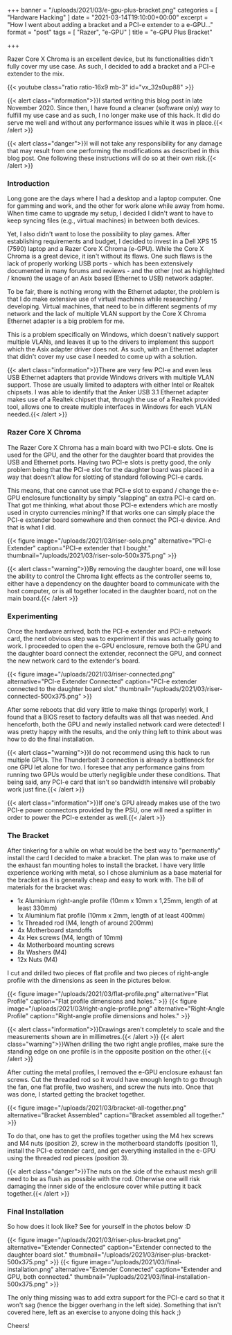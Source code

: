 +++
banner = "/uploads/2021/03/e-gpu-plus-bracket.png"
categories = [ "Hardware Hacking" ]
date = "2021-03-14T19:10:00+00:00"
excerpt = "How I went about adding a bracket and a PCI-e extender to a e-GPU..."
format = "post"
tags = [ "Razer", "e-GPU" ]
title = "e-GPU Plus Bracket"

+++

Razer Core X Chroma is an excellent device, but its functionalities didn't fully cover my use case. As such, I decided to add a bracket and a PCI-e extender to the mix.

<!--more-->

{{< youtube class="ratio ratio-16x9 mb-3" id="vx_32s0up88" >}}

{{< alert class="information">}}I started writing this blog post in late November 2020. Since then, I have found a cleaner (software only) way to fulfill my use case and as such, I no longer make use of this hack. It did do serve me well and without any performance issues while it was in place.{{< /alert >}}

{{< alert class="danger">}}I will not take any responsibility for any damage that may result from one performing the modifications as described in this blog post. One following these instructions will do so at their own risk.{{< /alert >}}

### Introduction

Long gone are the days where I had a desktop and a laptop computer. One for gamming and work, and the other for work alone while away from home. When time came to upgrade my setup, I decided I didn't want to have to keep syncing files (e.g., virtual machines) in between both devices.

Yet, I also didn't want to lose the possibility to play games. After establishing requirements and budget, I decided to invest in a Dell XPS 15 (7590) laptop and a Razer Core X Chroma (e-GPU). While the Core X Chroma is a great device, it isn't without its flaws. One such flaws is the lack of properly working USB ports - which has been extensively documented in many forums and reviews - and the other (not as highlighted / known) the usage of an Asix based (Ethernet to USB) network adapter.

To be fair, there is nothing wrong with the Ethernet adapter, the problem is that I do make extensive use of virtual machines while researching / developing. Virtual machines, that need to be in different segments of my network and the lack of multiple VLAN support by the Core X Chroma Ethernet adapter is a big problem for me.

This is a problem specifically on Windows, which doesn't natively support multiple VLANs, and leaves it up to the drivers to implement this support which the Asix adapter driver does not. As such, with an Ethernet adapter that didn't cover my use case I needed to come up with a solution.

{{< alert class="information">}}There are very few PCI-e and even less USB Ethernet adapters that provide Windows drivers with multiple VLAN support. Those are usually limited to adapters with either Intel or Realtek chipsets. I was able to identify that the Anker USB 3.1 Ethernet adapter makes use of a Realtek chipset that, through the use of a Realtek provided tool, allows one to create multiple interfaces in Windows for each VLAN needed.{{< /alert >}}

### Razer Core X Chroma

The Razer Core X Chroma has a main board with two PCI-e slots. One is used for the GPU, and the other for the daughter board that provides the USB and Ethernet ports. Having two PCI-e slots is pretty good, the only problem being that the PCI-e slot for the daughter board was placed in a way that doesn't allow for slotting of standard following PCI-e cards.

This means, that one cannot use that PCI-e slot to expand / change the e-GPU enclosure functionality by simply "slapping" an extra PCI-e card on. That got me thinking, what about those PCI-e extenders which are mostly used in crypto currencies mining? If that works one can simply place the PCI-e extender board somewhere and then connect the PCI-e device. And that is what I did.

{{< figure image="/uploads/2021/03/riser-solo.png" alternative="PCI-e Extender" caption="PCI-e extender that I bought." thumbnail="/uploads/2021/03/riser-solo-500x375.png" >}}

{{< alert class="warning">}}By removing the daughter board, one will lose the ability to control the Chroma light effects as the controller seems to, either have a dependency on the daughter board to communicate with the host computer, or is all together located in the daughter board, not on the main board.{{< /alert >}}

### Experimenting

Once the hardware arrived, both the PCI-e extender and PCI-e network card, the next obvious step was to experiment if this was actually going to work. I proceeded to open the e-GPU enclosure, remove both the GPU and the daughter board connect the extender, reconnect the GPU, and connect the new network card to the extender's board.

{{< figure image="/uploads/2021/03/riser-connected.png" alternative="PCI-e Extender Connected" caption="PCI-e extender connected to the daughter board slot." thumbnail="/uploads/2021/03/riser-connected-500x375.png" >}}

After some reboots that did very little to make things (properly) work, I found that a BIOS reset to factory defaults was all that was needed. And henceforth, both the GPU and newly installed network card were detected! I was pretty happy with the results, and the only thing left to think about was how to do the final installation.

{{< alert class="warning">}}I do not recommend using this hack to run multiple GPUs. The Thunderbolt 3 connection is already a bottleneck for one GPU let alone for two. I foresee that any performance gains from running two GPUs would be utterly negligible under these conditions. That being said, any PCI-e card that isn't so bandwidth intensive will probably work just fine.{{< /alert >}}

{{< alert class="information">}}If one's GPU already makes use of the two PCI-e power connectors provided by the PSU, one will need a splitter in order to power the PCI-e extender as well.{{< /alert >}}

### The Bracket

After tinkering for a while on what would be the best way to "permanently" install the card I decided to make a bracket. The plan was to make use of the exhaust fan mounting holes to install the bracket. I have very little experience working with metal, so I chose aluminium as a base material for the bracket as it is generally cheap and easy to work with. The bill of materials for the bracket was:

- 1x Aluminium right-angle profile (10mm x 10mm x 1,25mm, length of at least 330mm)
- 1x Aluminium flat profile (10mm x 2mm, length of at least 400mm)
- 1x Threaded rod (M4, length of around 200mm)
- 4x Motherboard standoffs
- 4x Hex screws (M4, length of 10mm)
- 4x Motherboard mounting screws
- 8x Washers (M4)
- 12x Nuts (M4)

I cut and drilled two pieces of flat profile and two pieces of right-angle profile with the dimensions as seen in the pictures below.

{{< figure image="/uploads/2021/03/flat-profile.png" alternative="Flat Profile" caption="Flat profile dimensions and holes." >}}
{{< figure image="/uploads/2021/03/right-angle-profile.png" alternative="Right-Angle Profile" caption="Right-angle profile dimensions and holes." >}}

{{< alert class="information">}}Drawings aren't completely to scale and the measurements shown are in millimetres.{{< /alert >}}
{{< alert class="warning">}}When drilling the two right angle profiles, make sure the standing edge on one profile is in the opposite position on the other.{{< /alert >}}

After cutting the metal profiles, I removed the e-GPU enclosure exhaust fan screws. Cut the threaded rod so it would have enough length to go through the fan, one flat profile, two washers, and screw the nuts into. Once that was done, I started getting the bracket together.

{{< figure image="/uploads/2021/03/bracket-all-together.png" alternative="Bracket Assembled" caption="Bracket assembled all together." >}}

To do that, one has to get the profiles together using the M4 hex screws and M4 nuts (position 2), screw in the motherboard standoffs (position 1), install the PCI-e extender card, and get everything installed in the e-GPU using the threaded rod pieces (position 3).

{{< alert class="danger">}}The nuts on the side of the exhaust mesh grill need to be as flush as possible with the rod. Otherwise one will risk damaging the inner side of the enclosure cover while putting it back together.{{< /alert >}}

### Final Installation

So how does it look like? See for yourself in the photos below :D

{{< figure image="/uploads/2021/03/riser-plus-bracket.png" alternative="Extender Connected" caption="Extender connected to the daughter board slot." thumbnail="/uploads/2021/03/riser-plus-bracket-500x375.png" >}}
{{< figure image="/uploads/2021/03/final-installation.png" alternative="Extender Connected" caption="Extender and GPU, both connected." thumbnail="/uploads/2021/03/final-installation-500x375.png" >}}

The only thing missing was to add extra support for the PCI-e card so that it won't sag (hence the bigger overhang in the left side). Something that isn't covered here, left as an exercise to anyone doing this hack ;)

Cheers!